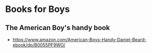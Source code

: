 # Books for Boys

## The American Boy's handy book

* https://www.amazon.com/American-Boys-Handy-Daniel-Beard-ebook/dp/B0055PF9WO/